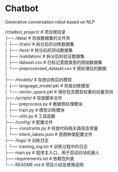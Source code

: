 # Chatbot
Generative conversation robot based on NLP

/chatbot_project/                # 项目根目录<br>
├── /data/                       # 存放数据集的文件夹<br>
│   ├── /train/                  # 拆分后的训练数据集<br>
│   ├── /test/                   # 拆分后的测试数据集<br>
│   ├── /validation/             # 拆分后的验证数据集<br>
│   ├── dataset.csv              # 已标记意图类型的原始数据集<br>
│   └── preprocessed_dataset.csv # 预处理后的数据<br>
│   
├── /models/                     # 存放训练后的模型<br>
│   ├── language_model.pkl       # 存放训练模型<br>
│   └── vector_space.pkl         # 保存包含模型权重的向量空间<br>
├── /scripts/                    # 存放脚本文件<br>
│   ├── preprocess.py            # 数据预处理模块<br>
│   ├── train.py                 # 模型训练模块<br>
│   └── utils.py                 # 工具函数<br>
├── /config/                     # 配置文件<br>
│   ├── constrants.py            # 存放代码相关路径及常量<br>
│   └── intent_labels.json       # 意图种类配置文件<br>
├── /logs/                       # 训练日志<br>
│   └── training_log.txt         # 训练过程中的日志<br>
├── main.py                      # 程序主入口，用于启动对话机器人<br>
├── requirements.txt             # 依赖包列表<br>
└── README.md                    # 项目介绍及使用说明<br>